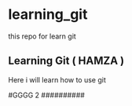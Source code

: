 # learning_git
this repo for learn git

## Learning Git ( HAMZA )
Here i will learn how to use git

#GGGG 2
##########
